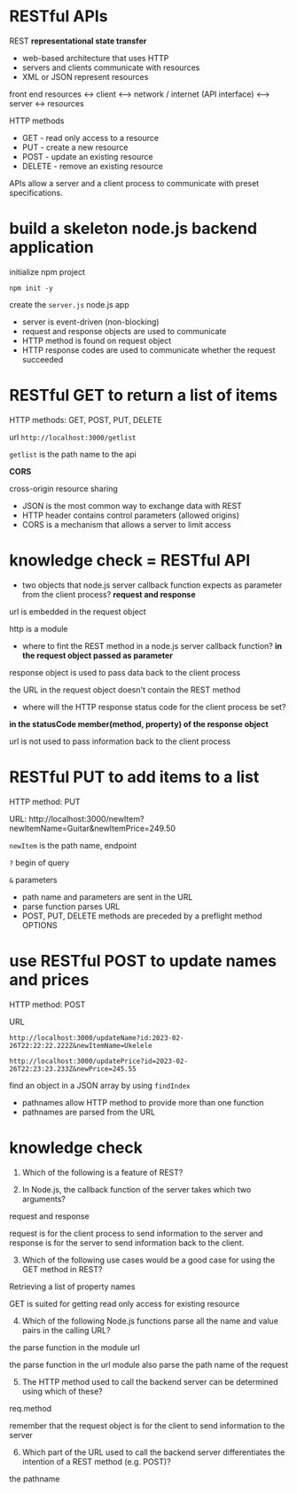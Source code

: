 # RESTful APIs

REST **representational state transfer**

- web-based architecture that uses HTTP
- servers and clients communicate with resources
- XML or JSON represent resources

front end
resources <-> client <--> network / internet (API interface) <--> server <-> resources

HTTP methods

- GET - read only access to a resource
- PUT - create a new resource
- POST - update an existing resource
- DELETE - remove an existing resource

APIs allow a server and a client process to communicate with preset specifications.

# build a skeleton node.js backend application

initialize npm project

`npm init -y`

create the `server.js` node.js app

- server is event-driven (non-blocking)
- request and response objects are used to communicate
- HTTP method is found on request object
- HTTP response codes are used to communicate whether the request succeeded

# RESTful GET to return a list of items

HTTP methods: GET, POST, PUT, DELETE

url `http://localhost:3000/getlist`

`getlist` is the path name to the api

**CORS**

cross-origin resource sharing

- JSON is the most common way to exchange data with REST
- HTTP header contains control parameters (allowed origins)
- CORS is a mechanism that allows a server to limit access

# knowledge check = RESTful API

- two objects that node.js server callback function expects as parameter from the client process?
**request and response**

url is embedded in the request object

http is a module

- where to fint the REST method in a node.js server callback function?
**in the request object passed as parameter**

response object is used to pass data back to the client process

the URL in the request object doesn't contain the REST method

- where will the HTTP response status code for the client process be set?

**in the statusCode member(method, property) of the response object**

url is not used to pass information back to the client process

# RESTful PUT to add items to a list

HTTP method: PUT

URL: http://localhost:3000/newItem?newItemName=Guitar&newItemPrice=249.50

`newItem` is the path name, endpoint

`?` begin of query

`&` parameters

- path name and parameters are sent in the URL
- parse function parses URL
- POST, PUT, DELETE methods are preceded by a preflight method OPTIONS

# use RESTful POST to update names and prices

HTTP method: POST

URL

`http://localhost:3000/updateName?id:2023-02-26T22:22:22.222Z&newItemName=Ukelele`

`http://localhost:3000/updatePrice?id=2023-02-26T22:23:23.233Z&newPrice=245.55`

find an object in a JSON array by using `findIndex`

- pathnames allow HTTP method to provide more than one function
- pathnames are parsed from the URL

# knowledge check

1. Which of the following is a feature of REST?

2. In Node.js, the callback function of the server takes which two arguments?

request and response

request is for the client process to send information to the server and response is for the server to send information back to the client.

3. Which of the following use cases would be a good case for using the GET method in REST?


Retrieving a list of property names

GET is suited for getting read only access for existing resource

4. Which of the following Node.js functions parse all the name and value pairs in the calling URL?

the parse function in the module url

the parse function in the url module also parse the path name of the request

5. The HTTP method used to call the backend server can be determined using which of these?

req.method

remember that the request object is for the client to send information to the server

6. Which part of the URL used to call the backend server differentiates the intention of a REST method (e.g. POST)?

the pathname